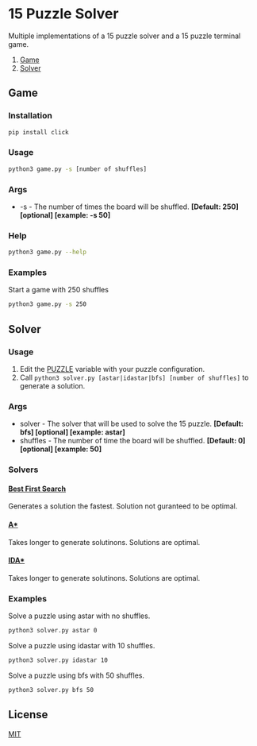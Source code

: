 # 15 Puzzle Solver
Multiple implementations of a 15 puzzle solver and a 15 puzzle terminal game.

1. [ Game ](https://github.com/cgr28/15-puzzle-solver#game)
2. [ Solver ](https://github.com/cgr28/15-puzzle-solver#solver)

## Game
### Installation
```bash
pip install click
```

### Usage
```bash
python3 game.py -s [number of shuffles]
```
### Args
- -s - The number of times the board will be shuffled.
**[Default: 250] [optional] [example: -s 50]**
### Help
```bash
python3 game.py --help
```
### Examples
Start a game with 250 shuffles
```bash
python3 game.py -s 250
```


## Solver
### Usage
1. Edit the [PUZZLE](https://github.com/cgr28/15-puzzle-solver/blob/main/solver.py#L10) variable with your puzzle configuration.
2. Call ```python3 solver.py [astar|idastar|bfs] [number of shuffles]``` to generate a solution.
### Args
- solver - The solver that will be used to solve the 15 puzzle.
**[Default: bfs] [optional] [example: astar]**
- shuffles - The number of time the board will be shuffled.
**[Default: 0] [optional] [example: 50]**
### Solvers
#### [Best First Search](https://github.com/cgr28/15-puzzle-solver/blob/main/puzzle.py#L159)
Generates a solution the fastest. Solution not guranteed to be optimal.
#### [A*](https://github.com/cgr28/15-puzzle-solver/blob/main/puzzle.py#L192)
Takes longer to generate solutinons. Solutions are optimal.
#### [IDA*](https://github.com/cgr28/15-puzzle-solver/blob/main/puzzle.py#L235)
Takes longer to generate solutinons. Solutions are optimal.
### Examples
Solve a puzzle using astar with no shuffles.
```bash
python3 solver.py astar 0
```
Solve a puzzle using idastar with 10 shuffles.
```bash
python3 solver.py idastar 10
```
Solve a puzzle using bfs with 50 shuffles.
```bash
python3 solver.py bfs 50
```

## License
[MIT](https://github.com/cgr28/15-puzzle-solver/blob/main/LICENSE)